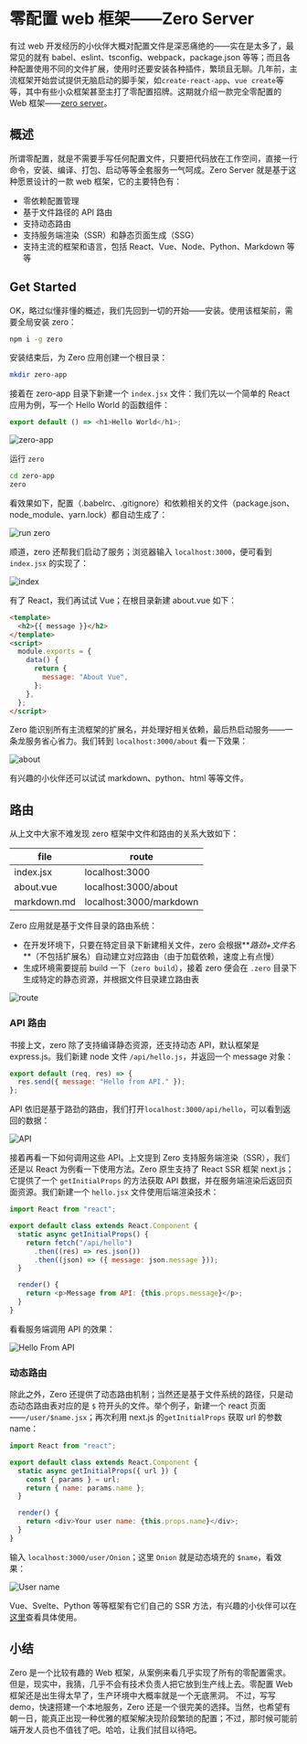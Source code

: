 # 零配置 web 框架——Zero Server

有过 web 开发经历的小伙伴大概对配置文件是深恶痛绝的——实在是太多了，最常见的就有 babel、eslint、tsconfig、webpack，package.json 等等；而且各种配置使用不同的文件扩展，使用时还要安装各种插件，繁琐且无聊。几年前，主流框架开始尝试提供无脑启动的脚手架，如`create-react-app`、`vue create`等等，其中有些小众框架甚至主打了零配置招牌。这期就介绍一款完全零配置的 Web 框架——[zero server][8]。

## 概述

所谓零配置，就是不需要手写任何配置文件，只要把代码放在工作空间，直接一行命令，安装、编译、打包、启动等等全套服务一气呵成。Zero Server 就是基于这种愿景设计的一款 web 框架，它的主要特色有：

- 零依赖配置管理
- 基于文件路径的 API 路由
- 支持动态路由
- 支持服务端渲染（SSR）和静态页面生成（SSG）
- 支持主流的框架和语言，包括 React、Vue、Node、Python、Markdown 等等

## Get Started

OK，略过似懂非懂的概述，我们先回到一切的开始——安装。使用该框架前，需要全局安装 zero：

```bash
npm i -g zero
```

安装结束后，为 Zero 应用创建一个根目录：

```bash
mkdir zero-app
```

接着在 zero-app 目录下新建一个 `index.jsx` 文件：我们先以一个简单的 React 应用为例，写一个 Hello World 的函数组件：

```javascript
export default () => <h1>Hello World</h1>;
```

![zero-app][0]

运行 `zero`

```bash
cd zero-app
zero
```

看效果如下，配置（.babelrc、.gitignore）和依赖相关的文件（package.json、node_module、yarn.lock）都自动生成了：

![run zero][1]

顺道，zero 还帮我们启动了服务；浏览器输入 `localhost:3000`，便可看到 `index.jsx` 的实现了：

![index][2]

有了 React，我们再试试 Vue；在根目录新建 about.vue 如下：

```html
<template>
  <h2>{{ message }}</h2>
</template>
<script>
  module.exports = {
    data() {
      return {
        message: "About Vue",
      };
    },
  };
</script>
```

Zero 能识别所有主流框架的扩展名，并处理好相关依赖，最后热启动服务——一条龙服务省心省力。我们转到 `localhost:3000/about` 看一下效果：

![about][3]

有兴趣的小伙伴还可以试试 markdown、python、html 等等文件。

## 路由

从上文中大家不难发现 zero 框架中文件和路由的关系大致如下：

| file        | route                   |
| ----------- | ----------------------- |
| index.jsx   | localhost:3000          |
| about.vue   | localhost:3000/about    |
| markdown.md | localhost:3000/markdown |

Zero 应用就是基于文件目录的路由系统：

- 在开发环境下，只要在特定目录下新建相关文件，zero 会根据**_路劲+文件名_**（不包括扩展名）自动建立对应路由（由于加载依赖，速度上有点慢）
- 生成环境需要提前 build 一下（`zero build`），接着 zero 便会在 `.zero` 目录下生成特定的静态资源，并根据文件目录建立路由表

![route][4]

### API 路由

书接上文，zero 除了支持编译静态资源，还支持动态 API，默认框架是 express.js。我们新建 node 文件 `/api/hello.js`，并返回一个 message 对象：

```javascript
export default (req, res) => {
  res.send({ message: "Hello from API." });
};
```

API 依旧是基于路劲的路由，我们打开`localhost:3000/api/hello`，可以看到返回的数据：

![API][5]

接着再看一下如何调用这些 API。上文提到 Zero 支持服务端渲染（SSR），我们还是以 React 为例看一下使用方法。Zero 原生支持了 React SSR 框架 next.js；它提供了一个 `getInitialProps` 的方法获取 API 数据，并在服务端渲染后返回页面资源。我们新建一个 `hello.jsx` 文件使用后端渲染技术：

```javascript
import React from "react";

export default class extends React.Component {
  static async getInitialProps() {
    return fetch("/api/hello")
      .then((res) => res.json())
      .then((json) => ({ message: json.message }));
  }

  render() {
    return <p>Message from API: {this.props.message}</p>;
  }
}
```

看看服务端调用 API 的效果：

![Hello From API][6]

### 动态路由

除此之外，Zero 还提供了动态路由机制；当然还是基于文件系统的路径，只是动态动态路由表对应的是 `$` 符开头的文件。举个例子，新建一个 react 页面——`/user/$name.jsx`；再次利用 next.js 的`getInitialProps` 获取 url 的参数 name：

```javascript
import React from "react";

export default class extends React.Component {
  static async getInitialProps({ url }) {
    const { params } = url;
    return { name: params.name };
  }

  render() {
    return <div>Your user name: {this.props.name}</div>;
  }
}
```

输入 `localhost:3000/user/Onion`；这里 `Onion` 就是动态填充的 `$name`，看效果：

![User name][7]

Vue、Svelte、Python 等等框架有它们自己的 SSR 方法，有兴趣的小伙伴可以在[这里][9]查看具体使用。

## 小结

Zero 是一个比较有趣的 Web 框架，从案例来看几乎实现了所有的零配置需求。但是，现实中，我猜，几乎不会有技术负责人把它放到生产线上去。零配置 Web 框架还是出生得太早了，生产环境中大概率就是一个无底黑洞。
不过，写写 demo，快速搭建一个本地服务，Zero 还是一个很完美的选择。当然，也希望有朝一日，能真正出现一种优雅的框架解决现阶段繁琐的配置；不过，那时候可能前端开发人员也不值钱了吧。哈哈，让我们拭目以待吧。

[0]: ./img/get-started.png
[1]: ./img/run-zero.png
[2]: ./img/index.png
[3]: ./img/about.png
[4]: ./img/route.gif
[5]: ./img/api.png
[6]: ./img/hello.png
[7]: ./img/username.png
[8]: https://github.com/remoteinterview/zero
[9]: https://zeroserver.io/docs/svelte#dynamic-routes-pretty-url-slugs
